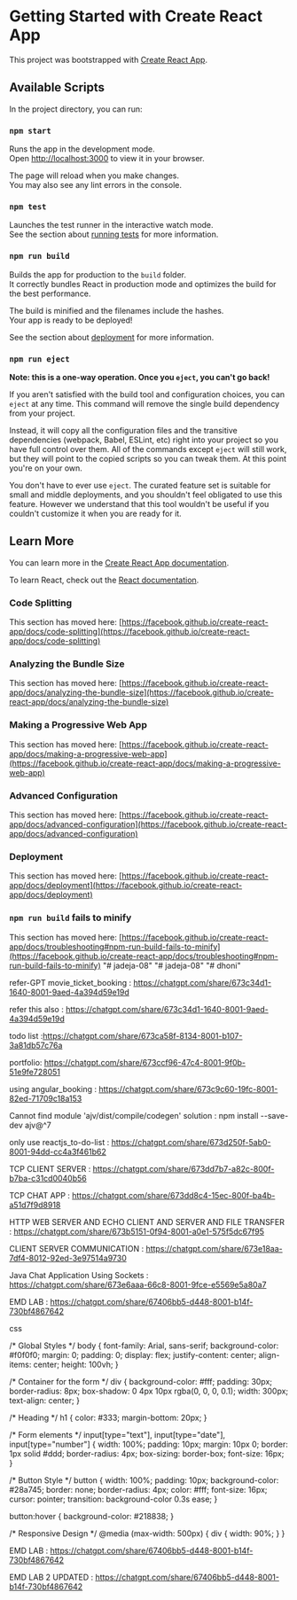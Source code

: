 # Getting Started with Create React App

This project was bootstrapped with [Create React App](https://github.com/facebook/create-react-app).

## Available Scripts

In the project directory, you can run:

### `npm start`

Runs the app in the development mode.\
Open [http://localhost:3000](http://localhost:3000) to view it in your browser.

The page will reload when you make changes.\
You may also see any lint errors in the console.

### `npm test`

Launches the test runner in the interactive watch mode.\
See the section about [running tests](https://facebook.github.io/create-react-app/docs/running-tests) for more information.

### `npm run build`

Builds the app for production to the `build` folder.\
It correctly bundles React in production mode and optimizes the build for the best performance.

The build is minified and the filenames include the hashes.\
Your app is ready to be deployed!

See the section about [deployment](https://facebook.github.io/create-react-app/docs/deployment) for more information.

### `npm run eject`

**Note: this is a one-way operation. Once you `eject`, you can't go back!**

If you aren't satisfied with the build tool and configuration choices, you can `eject` at any time. This command will remove the single build dependency from your project.

Instead, it will copy all the configuration files and the transitive dependencies (webpack, Babel, ESLint, etc) right into your project so you have full control over them. All of the commands except `eject` will still work, but they will point to the copied scripts so you can tweak them. At this point you're on your own.

You don't have to ever use `eject`. The curated feature set is suitable for small and middle deployments, and you shouldn't feel obligated to use this feature. However we understand that this tool wouldn't be useful if you couldn't customize it when you are ready for it.

## Learn More

You can learn more in the [Create React App documentation](https://facebook.github.io/create-react-app/docs/getting-started).

To learn React, check out the [React documentation](https://reactjs.org/).

### Code Splitting

This section has moved here: [https://facebook.github.io/create-react-app/docs/code-splitting](https://facebook.github.io/create-react-app/docs/code-splitting)

### Analyzing the Bundle Size

This section has moved here: [https://facebook.github.io/create-react-app/docs/analyzing-the-bundle-size](https://facebook.github.io/create-react-app/docs/analyzing-the-bundle-size)

### Making a Progressive Web App

This section has moved here: [https://facebook.github.io/create-react-app/docs/making-a-progressive-web-app](https://facebook.github.io/create-react-app/docs/making-a-progressive-web-app)

### Advanced Configuration

This section has moved here: [https://facebook.github.io/create-react-app/docs/advanced-configuration](https://facebook.github.io/create-react-app/docs/advanced-configuration)

### Deployment

This section has moved here: [https://facebook.github.io/create-react-app/docs/deployment](https://facebook.github.io/create-react-app/docs/deployment)

### `npm run build` fails to minify

This section has moved here: [https://facebook.github.io/create-react-app/docs/troubleshooting#npm-run-build-fails-to-minify](https://facebook.github.io/create-react-app/docs/troubleshooting#npm-run-build-fails-to-minify)
"# jadeja-08" 
"# jadeja-08" 
"# dhoni" 


refer-GPT  movie_ticket_booking  : https://chatgpt.com/share/673c34d1-1640-8001-9aed-4a394d59e19d





refer this also : https://chatgpt.com/share/673c34d1-1640-8001-9aed-4a394d59e19d







todo list :https://chatgpt.com/share/673ca58f-8134-8001-b107-3a81db57c76a






portfolio: https://chatgpt.com/share/673ccf96-47c4-8001-9f0b-51e9fe728051




using angular_booking : https://chatgpt.com/share/673c9c60-19fc-8001-82ed-71709c18a153

Cannot find module 'ajv/dist/compile/codegen'  solution :  npm install --save-dev ajv@^7

only use reactjs_to-do-list : https://chatgpt.com/share/673d250f-5ab0-8001-94dd-cc4a3f461b62





TCP CLIENT SERVER : https://chatgpt.com/share/673dd7b7-a82c-800f-b7ba-c31cd0040b56








TCP CHAT APP : https://chatgpt.com/share/673dd8c4-15ec-800f-ba4b-a51d7f9d8918





HTTP WEB SERVER AND ECHO CLIENT AND SERVER AND FILE TRANSFER : https://chatgpt.com/share/673b5151-0f94-8001-a0e1-575f5dc67f95





CLIENT SERVER COMMUNICATION : https://chatgpt.com/share/673e18aa-7df4-8012-92ed-3e97514a9730






Java Chat Application Using Sockets : https://chatgpt.com/share/673e6aaa-66c8-8001-9fce-e5569e5a80a7










EMD LAB : https://chatgpt.com/share/67406bb5-d448-8001-b14f-730bf4867642





























css

/* Global Styles */
body {
    font-family: Arial, sans-serif;
    background-color: #f0f0f0;
    margin: 0;
    padding: 0;
    display: flex;
    justify-content: center;
    align-items: center;
    height: 100vh;
}

/* Container for the form */
div {
    background-color: #fff;
    padding: 30px;
    border-radius: 8px;
    box-shadow: 0 4px 10px rgba(0, 0, 0, 0.1);
    width: 300px;
    text-align: center;
}

/* Heading */
h1 {
    color: #333;
    margin-bottom: 20px;
}

/* Form elements */
input[type="text"],
input[type="date"],
input[type="number"] {
    width: 100%;
    padding: 10px;
    margin: 10px 0;
    border: 1px solid #ddd;
    border-radius: 4px;
    box-sizing: border-box;
    font-size: 16px;
}

/* Button Style */
button {
    width: 100%;
    padding: 10px;
    background-color: #28a745;
    border: none;
    border-radius: 4px;
    color: #fff;
    font-size: 16px;
    cursor: pointer;
    transition: background-color 0.3s ease;
}

button:hover {
    background-color: #218838;
}

/* Responsive Design */
@media (max-width: 500px) {
    div {
        width: 90%;
    }
}









EMD LAB : https://chatgpt.com/share/67406bb5-d448-8001-b14f-730bf4867642


EMD LAB 2 UPDATED : https://chatgpt.com/share/67406bb5-d448-8001-b14f-730bf4867642
